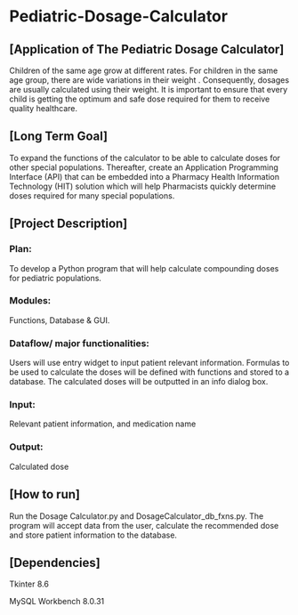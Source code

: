 # Pediatric-Dosage-Calculator

## [Application of The Pediatric Dosage Calculator]


Children of the same age grow at different rates. For children in the same age group, there are wide variations in their weight . Consequently, dosages are usually calculated using their weight. It is important to ensure that every child is getting the optimum and safe dose required for them to receive quality healthcare.

## [Long Term Goal]


To expand the functions of the calculator to be able to calculate doses for other special populations. Thereafter, create an Application Programming Interface (API) that can be embedded into a Pharmacy Health Information Technology (HIT) solution which will help Pharmacists quickly  determine doses required for many special populations.

## [Project Description]


### Plan: 
To develop a Python program that will help calculate compounding doses for pediatric populations.

### Modules: 
Functions, Database & GUI.

### Dataflow/ major functionalities:
Users will use entry widget to input patient relevant information.
Formulas to be used to calculate the doses will be defined with functions and stored to a database.
The calculated doses will be outputted in an info dialog box.

### Input: 
Relevant patient information, and medication name

### Output: 
Calculated dose

## [How to run]
Run the Dosage Calculator.py and DosageCalculator_db_fxns.py.
The program will accept data from the user, calculate the recommended dose and store patient information to the database.


## [Dependencies]
Tkinter 8.6

MySQL Workbench 8.0.31
